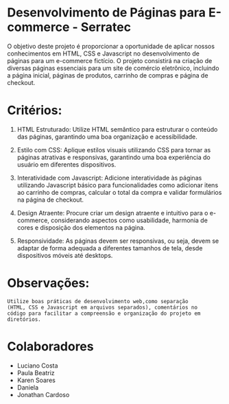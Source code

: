 # Desenvolvimento de Páginas para E-commerce - Serratec

O objetivo deste projeto é proporcionar a oportunidade de aplicar nossos conhecimentos
em HTML, CSS e Javascript no desenvolvimento de páginas para um e-commerce
fictício. O projeto consistirá na criação de diversas páginas essenciais para um site de
comércio eletrônico, incluindo a página inicial, páginas de produtos, carrinho de
compras e página de checkout.

# Critérios:

1.  HTML Estruturado: Utilize HTML semântico para estruturar o conteúdo das páginas,
    garantindo uma boa organização e acessibilidade.

2.  Estilo com CSS: Aplique estilos visuais utilizando CSS para tornar as páginas atrativas
    e responsivas, garantindo uma boa experiência do usuário em diferentes dispositivos.

3.  Interatividade com Javascript: Adicione interatividade às páginas utilizando
    Javascript básico para funcionalidades como adicionar itens ao carrinho de compras,
    calcular o total da compra e validar formulários na página de checkout.

4.  Design Atraente: Procure criar um design atraente e intuitivo para o e-commerce,
    considerando aspectos como usabilidade, harmonia de cores e disposição dos
    elementos na página.

5.  Responsividade: As páginas devem ser responsivas, ou seja, devem se adaptar de
    forma adequada a diferentes tamanhos de tela, desde dispositivos móveis até desktops.

# Observações:

    Utilize boas práticas de desenvolvimento web,como separação
    (HTML, CSS e Javascript em arquivos separados), comentários no
    código para facilitar a compreensão e organização do projeto em diretórios.

# Colaboradores

* Luciano Costa
* Paula Beatriz
* Karen Soares
* Daniela
* Jonathan Cardoso